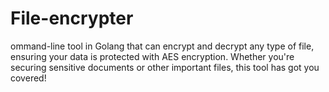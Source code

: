 # File-encrypter
ommand-line tool in Golang that can encrypt and decrypt any type of file, ensuring your data is protected with AES encryption. Whether you're securing sensitive documents or other important files, this tool has got you covered! 
